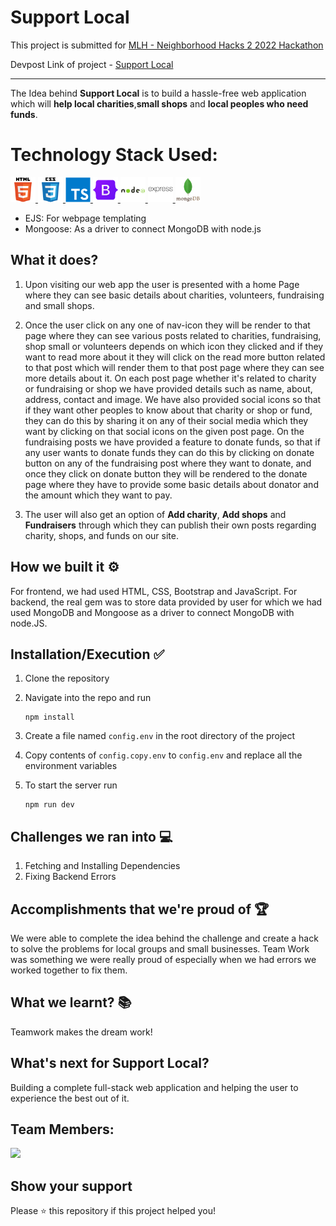 # Support Local

This project is submitted for [MLH - Neighborhood Hacks 2 2022 Hackathon](https://neighborhood-hacks-2.devpost.com/)

Devpost Link of project - [Support Local](https://devpost.com/software/support-local-i2uz6b)

---

The Idea behind **Support Local** is to build a hassle-free web application which will **help local charities**,**small shops** and **local peoples who need funds**.

# Technology Stack Used:
<a href="#" target="_blank" rel="noreferrer"> <img src="https://raw.githubusercontent.com/devicons/devicon/master/icons/html5/html5-original-wordmark.svg" alt="html5" width="40" height="40"/> </a>
<a href="#" target="_blank" rel="noreferrer"> <img src="https://raw.githubusercontent.com/devicons/devicon/master/icons/css3/css3-original-wordmark.svg" alt="css3" width="40" height="40"/> </a>
<a href="#" target="_blank" rel="noreferrer"> <img src="https://raw.githubusercontent.com/devicons/devicon/master/icons/typescript/typescript-original.svg" alt="css3" width="40" height="40"/> </a>
<a href="#" target="_blank" rel="noreferrer"> <img src="https://raw.githubusercontent.com/devicons/devicon/master/icons/bootstrap/bootstrap-original.svg" alt="css3" width="40" height="40"/> </a>
<a href="#" target="_blank" rel="noreferrer"> <img src="https://raw.githubusercontent.com/devicons/devicon/master/icons/nodejs/nodejs-original-wordmark.svg" alt="css3" width="40" height="40"/> </a>
<a href="#" target="_blank" rel="noreferrer"> <img src="https://raw.githubusercontent.com/devicons/devicon/master/icons/express/express-original-wordmark.svg" alt="css3" width="40" height="40"/> </a>
<a href="#" target="_blank" rel="noreferrer"> <img src="https://raw.githubusercontent.com/devicons/devicon/master/icons/mongodb/mongodb-original-wordmark.svg" alt="css3" width="40" height="40"/> </a>

- EJS: For webpage templating
- Mongoose: As a driver to connect MongoDB with node.js

## What it does?

1. Upon visiting our web app the user is presented with a home Page where they can see basic details about charities, volunteers, fundraising and small shops.

2. Once the user click on any one of nav-icon they will be render to that page where they can see various posts related to charities, fundraising, shop small or volunteers depends on which icon they clicked and if they want to read more about it they will click on the read more button related to that post which will render them to that post page where they can see more  details about it.
On each post page whether it's related to charity or fundraising or shop we have provided details such as name, about, address, contact and image.
We have also provided social icons so that if they want other peoples to know about that charity or shop or fund, they can do this by sharing it on any of their social media which they want by clicking on that social icons on the given post page.
On the fundraising posts we have provided a feature to donate funds, so that if any user wants to donate funds they can do this by clicking on donate button on any of the fundraising post where they want to donate, and once they click on donate button they will be rendered to the donate page where they have to provide some basic details about donator and the amount which they want to pay.

3. The user will also get an option of **Add charity**, **Add shops** and **Fundraisers** through which they can publish their own posts regarding charity, shops, and funds on our site.

## How we built it ⚙️

For frontend, we had used HTML, CSS, Bootstrap and JavaScript. For backend, the real gem was to store data provided by user for which we had used MongoDB and Mongoose as a driver to connect MongoDB with node.JS. 

## Installation/Execution ✅

1. Clone the repository
2. Navigate into the repo and run

   ```
   npm install
   ```

3. Create a file named `config.env` in the root directory of the project
4. Copy contents of `config.copy.env` to `config.env` and replace all the environment variables
5. To start the server run
   ```
   npm run dev
   ```

## Challenges we ran into 💻
1. Fetching and Installing Dependencies 
2. Fixing Backend Errors

## Accomplishments that we're proud of 🏆

We were able to complete the idea behind the challenge and create a hack to solve the problems for local groups and small businesses. Team Work was something we were really proud of especially when we had errors we worked together to fix them.

## What we learnt? 📚

Teamwork makes the dream work!

## What's next for Support Local?

Building a complete full-stack web application and helping the user to experience the best out of it.

## Team Members:
<a href="https://github.com/coder12git/Support-Local/graphs/contributors">
  <img src="https://contrib.rocks/image?repo=coder12git/Support-Local"/>
</a>

## Show your support

Please ⭐️ this repository if this project helped you!


